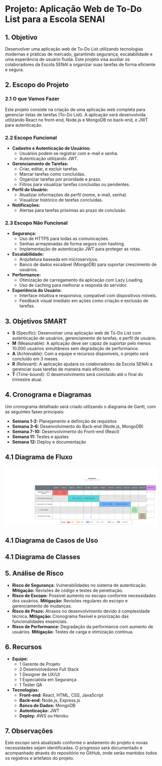 # Projeto: Aplicação Web de To-Do List para a Escola SENAI

## 1. Objetivo
Desenvolver uma aplicação web de To-Do List utilizando tecnologias modernas e práticas de mercado, garantindo segurança, escalabilidade e uma experiência de usuário fluida. Este projeto visa auxiliar os colaboradores da Escola SENAI a organizar suas tarefas de forma eficiente e segura.

## 2. Escopo do Projeto

### 2.1 O que Vamos Fazer
Este projeto consiste na criação de uma aplicação web completa para gerenciar listas de tarefas (To-Do List). A aplicação será desenvolvida utilizando React no front-end, Node.js e MongoDB no back-end, e JWT para autenticação.

### 2.2 Escopo Funcional
- **Cadastro e Autenticação de Usuários:**
  - Usuários podem se registrar com e-mail e senha.
  - Autenticação utilizando JWT.
- **Gerenciamento de Tarefas:**
  - Criar, editar, e excluir tarefas.
  - Marcar tarefas como concluídas.
  - Organizar tarefas por prioridade e prazo.
  - Filtros para visualizar tarefas concluídas ou pendentes.
- **Perfil do Usuário:**
  - Atualizar informações de perfil (nome, e-mail, senha).
  - Visualizar histórico de tarefas concluídas.
- **Notificações:**
  - Alertas para tarefas próximas ao prazo de conclusão.

### 2.3 Escopo Não Funcional
- **Segurança:**
  - Uso de HTTPS para todas as comunicações.
  - Senhas armazenadas de forma segura com hashing.
  - Implementação de autenticação JWT para proteger as rotas.
- **Escalabilidade:**
  - Arquitetura baseada em microserviços.
  - Banco de dados escalável (MongoDB) para suportar crescimento de usuários.
- **Performance:**
  - Otimização de carregamento da aplicação com Lazy Loading.
  - Uso de caching para melhorar a resposta do servidor.
- **Experiência do Usuário:**
  - Interface intuitiva e responsiva, compatível com dispositivos móveis.
  - Feedback visual imediato em ações como criação e exclusão de tarefas.

## 3. Objetivos SMART
- **S** (Specific): Desenvolver uma aplicação web de To-Do List com autenticação de usuários, gerenciamento de tarefas, e perfil de usuário.
- **M** (Measurable): A aplicação deve ser capaz de suportar pelo menos 10.000 usuários simultâneos sem degradação de performance.
- **A** (Achievable): Com a equipe e recursos disponíveis, o projeto será concluído em 3 meses.
- **R** (Relevant): A aplicação ajudará os colaboradores da Escola SENAI a gerenciar suas tarefas de maneira mais eficiente.
- **T** (Time-bound): O desenvolvimento será concluído até o final do trimestre atual.

## 4. Cronograma e Diagramas
Um cronograma detalhado será criado utilizando o diagrama de Gantt, com as seguintes fases principais:
- **Semana 1-2:** Planejamento e definição de requisitos
- **Semana 3-6:** Desenvolvimento do Back-end (Node.js, MongoDB)
- **Semana 7-10:** Desenvolvimento do Front-end (React)
- **Semana 11:** Testes e ajustes
- **Semana 12:** Deploy e documentação

## 4.1 Diagrama de Fluxo
![Diagrama de Gantt](img/Cronograma-Gantt.JPEG)

## 4.1 Diagrama de Casos de Uso

## 4.1 Diagrama de Classes



## 5. Análise de Risco
- **Risco de Segurança:** Vulnerabilidades no sistema de autenticação. **Mitigação:** Revisões de código e testes de penetração.
- **Risco de Escopo:** Possível aumento no escopo conforme necessidades dos usuários. **Mitigação:** Revisões regulares do escopo e gerenciamento de mudanças.
- **Risco de Prazo:** Atrasos no desenvolvimento devido à complexidade técnica. **Mitigação:** Cronograma flexível e priorização das funcionalidades essenciais.
- **Risco de Performance:** Degradação da performance com aumento de usuários. **Mitigação:** Testes de carga e otimização contínua.

## 6. Recursos
- **Equipe:**
  - 1 Gerente de Projeto
  - 2 Desenvolvedores Full Stack
  - 1 Designer de UX/UI
  - 1 Especialista em Segurança
  - 1 Tester QA
- **Tecnologias:**
  - **Front-end:** React, HTML, CSS, JavaScript
  - **Back-end:** Node.js, Express.js
  - **Banco de Dados:** MongoDB
  - **Autenticação:** JWT
  - **Deploy:** AWS ou Heroku

## 7. Observações
Este escopo será atualizado conforme o andamento do projeto e novas necessidades sejam identificadas. O progresso será documentado e acompanhado através do repositório no GitHub, onde serão mantidos todos os registros e artefatos do projeto.
